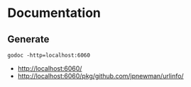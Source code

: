 
# Documentation

## Generate

~~~
godoc -http=localhost:6060
~~~

- <http://localhost:6060/>
- <http://localhost:6060/pkg/github.com/jpnewman/urlinfo/>
